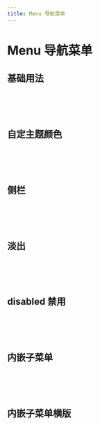 ```yaml
---
title: Menu 导航菜单
---
```


# Menu 导航菜单

## 基础用法


<menu-default></menu-default>


<br/>
<br/>
<br/>

## 自定主题颜色

<menu-back1></menu-back1>


<br/>
<br/>
<br/>

## 侧栏


<menu-vertical></menu-vertical>


<br/>
<br/>
<br/>

## 淡出


<menu-opacity></menu-opacity>


<br/>
<br/>
<br/>

## disabled 禁用

<menu-disabled></menu-disabled>

<br/>
<br/>
<br/>


## 内嵌子菜单

<menu-group></menu-group>

<br/>
<br/>
<br/>

## 内嵌子菜单横版

<menu-group2></menu-group2>

<br/>
<br/>
<br/>
<br/>
<br/>
<br/>
<br/>
<br/>
<br/>



